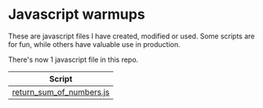 # Javascript warmups

These are javascript files I have created, modified or used. Some scripts are for fun, while others have valuable use in production.

There's now 1 javascript file in this repo.

| Script  |
| ------------- |
|<a href="./return_sum_of_numbers.js">return_sum_of_numbers.js</a>|